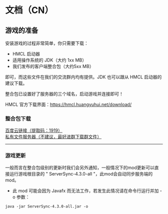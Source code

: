# 文档（CN）

## 游戏的准备
安装游戏的过程非常简单，你只需要下载：

+ HMCL 启动器 
+ 适用操作系统的 JDK（大约 1xx MB） 
+ 我们发布的客户端整合包（大约5xx MB） 

即可，而这些文件在我们的交流群内均有提供。JDK 也可以跟从 HMCL 启动器的建议下载。

整合包已设置好了服务器的三个域名，启动游戏并连接即可！

HMCL 官方下载界面：https://hmcl.huangyuhui.net/download/

### 整合包下载
[百度云链接（提取码：1919）](https://pan.baidu.com/s/1iiU2vrI-xZW0eFoRB4twlw) <br>
[私有文件服务器（不建议，最好进群下载群文件）](http://file.makiror.xyz/Meoworld/Meoworld.zip)

<hr>

### 游戏更新
一般而言在整合包级别的更新时我们会另外通知，一般情况下的mod更新可以直接运行游戏根目录的 " ServerSync-4.3.0-all "，此mod会自动同步服务端的mod。

* 此 mod 可能会因为 Javafx 而无法工作，若发生此情况请在命令行运行并加 -o 参数：
```
java -jar ServerSync-4.3.0-all.jar -o
```
